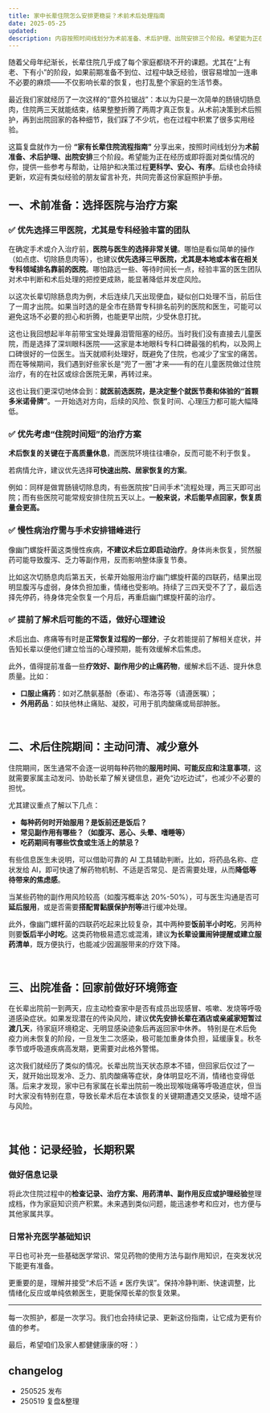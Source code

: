 ```yaml
---
title: 家中长辈住院怎么安排更稳妥？术前术后处理指南
date: 2025-05-25
updated: 
description: 内容按照时间线划分为术前准备、术后护理、出院安排三个阶段。希望能为正在经历或即将面对类似情况的你，提供一些参考与帮助，让陪护和决策过程更科学、安心、有序。
---
```




随着父母年纪渐长，长辈住院几乎成了每个家庭都绕不开的课题。尤其在“上有老、下有小”的阶段，如果前期准备不到位、过程中缺乏经验，很容易增加一连串不必要的麻烦——不仅影响长辈的恢复，也打乱整个家庭的生活节奏。

最近我们家就经历了一次这样的“意外拉锯战”：本以为只是一次简单的肠镜切肠息肉，住院两三天就能结束，结果整整折腾了两周才真正恢复。从术前决策到术后照护，再到出院回家的各种细节，我们踩了不少坑，也在过程中积累了很多实用经验。

这篇复盘就作为一份 **“家有长辈住院流程指南”** 分享出来，按照时间线划分为**术前准备、术后护理、出院安排**三个阶段。希望能为正在经历或即将面对类似情况的你，提供一些参考与帮助，让陪护和决策过程**更科学、安心、有序**。后续也会持续更新，欢迎有类似经验的朋友留言补充，共同完善这份家庭照护手册。


## 一、术前准备：选择医院与治疗方案
### ✅ 优先选择三甲医院，尤其是专科经验丰富的团队


在确定手术或介入治疗前，**医院与医生的选择非常关键**。哪怕是看似简单的操作（如点痣、切除肠息肉等），也建议**优先选择三甲医院，尤其是本地或本省在相关专科领域排名靠前的医院**。哪怕路远一些、等待时间长一点，经验丰富的医生团队对术中判断和术后处理的把控更成熟，能显著降低并发症风险。

以这次长辈切除肠息肉为例，术后连续几天出现便血，疑似创口处理不当，前后住了一周才出院。如果当时选的是全市在肠胃专科排名前列的医院和医生，可能可以避免这场不必要的担心和折腾，也能更早出院，少受休息打扰。

这也让我回想起半年前带宝宝处理鼻泪管阻塞的经历。当时我们没有直接去儿童医院，而是选择了深圳眼科医院——这家是本地眼科专科口碑最强的机构，以及网上口碑很好的一位医生。当天就顺利处理好，既避免了住院，也减少了宝宝的痛苦。而在等候期间，我们遇到好些家长是“兜了一圈”才来——有的在儿童医院做过住院治疗，有的在社区或综合医院无果，再转过来。

这也让我们更深切地体会到：**就医前选医院，是决定整个就医节奏和体验的“首颗多米诺骨牌”**。一开始选对方向，后续的风险、恢复时间、心理压力都可能大幅降低。

### ✅ 优先考虑“住院时间短”的治疗方案
**术后恢复的关键在于高质量休息**，而医院环境往往嘈杂，反而可能不利于恢复。

若病情允许，建议优先选择**可快速出院、居家恢复的方案**。

例如：同样是做胃肠镜切除息肉，有些医院按“日间手术”流程处理，两三天即可出院；而有些医院可能常规安排住院五天以上。**一般来说，术后能早点回家，恢复质量会更高。**

### ✅ 慢性病治疗需与手术安排错峰进行
像幽门螺旋杆菌这类慢性疾病，**不建议术后立即启动治疗**。身体尚未恢复，贸然服药可能导致腹泻、乏力等副作用，反而影响整体康复节奏。

比如这次切肠息肉后第五天，长辈开始服用治疗幽门螺旋杆菌的四联药，结果出现明显腹泻与虚弱，身体负担加重，情绪也受影响。持续了三四天受不了了，最后选择先停药，待身体完全恢复一个月后，再重启幽门螺旋杆菌的治疗。

### ✅ 提前了解术后可能的不适，做好心理建设
术后出血、疼痛等有时是**正常恢复过程的一部分**，子女若能提前了解相关症状，并告知长辈以便他们建立恰当的心理预期，能有效缓解术后焦虑。

此外，值得提前准备一些**疗效好、副作用少的止痛药物**，缓解术后不适、提升休息质量。比如：

* **口服止痛药**：如对乙酰氨基酚（泰诺）、布洛芬等（请遵医嘱）；
* **外用药品**：如扶他林止痛贴、凝胶，可用于肌肉酸痛或局部肿胀。

⠀
## 二、术后住院期间：主动问清、减少意外

住院期间，医生通常不会逐一说明每种药物的**服用时间、可能反应和注意事项**，这就需要家属主动发问、协助长辈了解关键信息，避免“边吃边试”，也减少不必要的担忧。

尤其建议重点了解以下几点：
* **每种药何时开始服用？是饭前还是饭后？**
* **常见副作用有哪些？（如腹泻、恶心、头晕、嗜睡等）**
* **吃药期间有哪些饮食或生活上的禁忌？**

有些信息医生未说明，可以借助可靠的 AI 工具辅助判断。比如，将药品名称、症状发给 AI，即可快速了解药物机制、不适是否常见、是否需要处理，从而**降低等待带来的焦虑感**。

当某些药物的副作用风险较高（如腹泻概率达 20%-50%），可与医生沟通是否可**延后服用**，或是否需要**搭配胃黏膜保护剂等**进行缓冲处理。

此外，像幽门螺杆菌的四联药吃起来比较复杂，其中两种要**饭前半小时吃**，另两种则要**饭后半小时吃**。这类药物极易遗忘或混淆，建议**为长辈设置闹钟提醒或建立服药清单**，既方便执行，也能减少因漏服带来的疗效下降。



⠀
## 三、出院准备：回家前做好环境筛查
在长辈出院前一到两天，应主动检查家中是否有成员出现感冒、咳嗽、发烧等呼吸道感染症状。如果发现潜在的传染风险，建议**优先安排长辈在酒店或亲戚家短暂过渡几天**，待家庭环境稳定、无明显感染迹象后再返回家中休养。
特别是在术后免疫力尚未恢复的阶段，一旦发生二次感染，极可能加重身体负担，延缓康复。秋冬季节或呼吸道疾病高发期，更需要对此格外警惕。

这次我们就经历了类似的情况。长辈出院当天状态原本不错，但回家后仅过了一天，就开始出现发冷、乏力、肌肉酸痛等症状，身体明显吃不消，情绪也变得低落。后来才发现，家中已有家属在长辈出院前一晚出现喉咙痛等呼吸道症状，但当时大家没有特别在意，导致长辈术后在本该恢复的关键期遭遇交叉感染，徒增不适与风险。

⠀
## 其他：记录经验，长期积累
### 做好信息记录
将此次住院过程中的**检查记录、治疗方案、用药清单、副作用反应或护理经验**整理成档，作为家庭知识资产积累。未来遇到类似问题，能迅速参考和应对，也方便与其他家属共享。

### 日常补充医学基础知识
平日也可补充一些基础医学常识、常见药物的使用方法与副作用知识，在突发状况下能更有准备。

更重要的是，理解并接受“术后不适 ≠ 医疗失误”。保持冷静判断、快速调整，比情绪化反应或单纯依赖医生，更能保障长辈的恢复效果。

---

每一次照护，都是一次学习。我们也会持续记录、更新这份指南，让它成为更有价值的参考。

最后，希望咱们及家人都健健康康的呀：）

## changelog

- 250525 发布
- 250519 复盘&整理